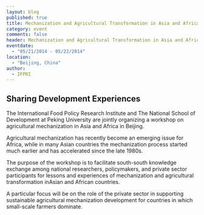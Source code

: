```yaml
---
layout: blog
published: true
title: Mechanization and Agricultural Transformation in Asia and Africa
category: event
comments: false
header: Mechanization and Agricultural Transformation in Asia and Africa
eventdate: 
  - "05/21/2014 - 05/22/2014"
location: 
  - "Beijing, China"
author: 
  - IFPRI
---
```


## Sharing Development Experiences

The International Food Policy Research Institute and The National School of Development at Peking University are jointly organizing a workshop on agricultural mechanization in Asia and Africa in Beijing.

Agricultural mechanization has recently become an emerging issue for Africa, while in many Asian countries the mechanization process started much earlier and has accelerated since the late 1980s.

The purpose of the workshop is to facilitate south-south knowledge exchange among national researchers, policymakers, and private sector participants for lessons and experiences of mechanization and agricultural transformation inAsian and African countries.

A particular focus will be on the role of the private sector in supporting sustainable agricultural mechanization development for countries in which small-scale farmers dominate.
